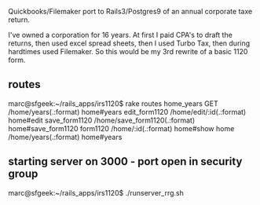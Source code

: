 Quickbooks/Filemaker port to Rails3/Postgres9 of an annual corporate taxe return.

I've owned a corporation for 16 years.  At first I paid CPA's to draft the returns, then used excel spread sheets, then I used Turbo Tax, then during hardtimes used Filemaker.  So this would be my 3rd rewrite of a basic 1120 form.

## routes
marc@sfgeek:~/rails_apps/irs1120$ rake routes
   home_years GET /home/years(.:format)         home#years
edit_form1120     /home/edit/:id(.:format)      home#edit
save_form1120     /home/save_form1120(.:format) home#save_form1120
     form1120     /home/:id(.:format)           home#show
         home     /home/years(.:format)         home#years
## starting server on 3000 - port open in security group
marc@sfgeek:~/rails_apps/irs1120$ ./runserver_rrg.sh

